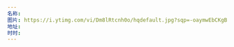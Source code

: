 ```yaml
---
名称: 
图片: https://i.ytimg.com/vi/Dm8lRtcnh0o/hqdefault.jpg?sqp=-oaymwEbCKgBEF5IVfKriqkDDggBFQAAiEIYAXABwAEG&rs=AOn4CLD0-RbYcqtF7CECbQN9LrHf8q6kLA
地址: 
时时:
---
```

